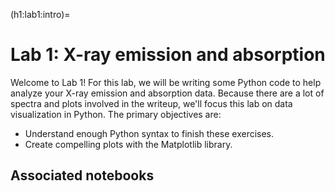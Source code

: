 (h1:lab1:intro)=
# Lab 1: X-ray emission and absorption

Welcome to Lab 1!
For this lab, we will be writing some Python code to help analyze your X-ray emission and absorption data.
Because there are a lot of spectra and plots involved in the writeup, we'll focus this lab on data visualization in Python.
The primary objectives are:
- Understand enough Python syntax to finish these exercises. 
- Create compelling plots with the Matplotlib library. 


## Associated notebooks 

```{tableofcontents}
```